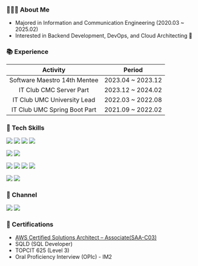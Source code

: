 ### 👩🏻‍💻 About Me
- Majored in Information and Communication Engineering (2020.03 ~ 2025.02)
- Interested in Backend Development, DevOps, and Cloud Architecting 👾

### 📚 Experience
|Activity|Period|
|:------:|:-----:|
| Software Maestro 14th Mentee | 2023.04 ~ 2023.12  | 
| IT Club CMC Server Part | 2023.12 ~ 2024.02 |
| IT Club UMC University Lead | 2022.03 ~ 2022.08 |
| IT Club UMC Spring Boot Part | 2021.09 ~ 2022.02 |

### 📖 Tech Skills
<a target="_blank"><img src="https://img.shields.io/badge/java-%23ED8B00.svg?style=for-the-badge&logo=openjdk&logoColor=white"/></a>
<a target="_blank"><img src="https://img.shields.io/badge/Spring-6DB33F?style=for-the-badge&logo=Spring&logoColor=white"/></a>
<a target="_blank"><img src="https://img.shields.io/badge/JPA-59666C?style=for-the-badge&logo=Hibernate&logoColor=white"/></a>
<a target="_blank"><img src="https://img.shields.io/badge/JUnit-25A162?style=for-the-badge&logo=JUnit5&logoColor=white"/></a>

<a target="_blank"><img src="https://img.shields.io/badge/python-3670A0?style=for-the-badge&logo=python&logoColor=white"/></a>
<a target="_blank"><img src="https://img.shields.io/badge/FastAPI-005571?style=for-the-badge&logo=fastapi"/></a>

<a target="_blank"><img src="https://img.shields.io/badge/Docker-2496ED?style=for-the-badge&logo=docker&logoColor=white"/></a>
<a target="_blank"><img src="https://img.shields.io/badge/kubernetes-%23326ce5.svg?style=for-the-badge&logo=kubernetes&logoColor=white"/></a>
<a target="_blank"><img src="https://img.shields.io/badge/AWS-%23FF9900.svg?style=for-the-badge&logo=amazon-aws&logoColor=white"/></a>
<a target="_blank"><img src="https://img.shields.io/badge/Github Actions-2088FF?style=for-the-badge&logo=GithubActions&logoColor=white"/></a>

<a target="_blank"><img src="https://img.shields.io/badge/MySQL-4479A1?style=for-the-badge&logo=mysql&logoColor=white"/></a>
<a target="_blank"><img src="https://img.shields.io/badge/Redis-DC382D?style=for-the-badge&logo=redis&logoColor=white"/></a>

### 💌 Channel
<a href="https://leeeeeyeon-dev.tistory.com/"><img src="https://img.shields.io/badge/Tech Blog-000000?style=for-the-badge&logo=tistory&logoColor=white"/></a>
<a href="https://www.linkedin.com/in/%EC%A0%95%EC%97%B0-%EC%9D%B4-913994272/" target="_blank"><img src="https://img.shields.io/badge/Linkedin-0A66C2?style=for-the-badge&logo=Linkedin&logoColor=white"/></a>

### 🎫 Certifications
- [AWS Certified Solutions Architect – Associate(SAA-C03)](https://www.credly.com/badges/f53786cb-4ecc-4d58-82a1-055119c93d0d/linked_in?t=scztk7)
- SQLD (SQL Developer)
- TOPCIT 625 (Level 3)
- Oral Proficiency Interview (OPIc) - IM2

<br>

<!-- [![Anurag's GitHub stats](https://github-readme-stats.vercel.app/api?username=leeeeeyeon)](https://github.com/anuraghazra/github-readme-stats) -->
